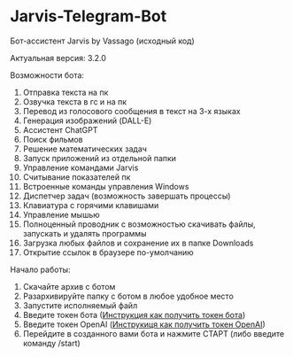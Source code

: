 # Jarvis-Telegram-Bot
Бот-ассистент Jarvis by Vassago (исходный код)

Актуальная версия: 3.2.0

Возможности бота:
1. Отправка текста на пк
2. Озвучка текста в гс и на пк
3. Перевод из голосового сообщения в текст на 3-х языках
4. Генерация изображений (DALL-E)
5. Ассистент ChatGPT
6. Поиск фильмов
7. Решение математических задач
8. Запуск приложений из отдельной папки
9. Управление командами Jarvis
10. Считывание показателей пк
11. Встроенные команды управления Windows
12. Диспетчер задач (возможность завершать процессы)
13. Клавиатура с горячими клавишами
14. Управление мышью
15. Полноценный проводник с возможностью скачивать файлы, запускать и удалять программы
16. Загрузка любых файлов и сохранение их в папке Downloads
17. Открытие ссылок в браузере по-умолчанию


Начало работы:
1. Скачайте архив с ботом
2. Разархивируйте папку с ботом в любое удобное место
3. Запустите исполняемый файл
4. Введите токен бота ([Инструкция как получить токен бота](https://helpdesk.bitrix24.ru/open/17538378))
5. Введите токен OpenAI ([Инструкиця как получить токен OpenAI](https://help.multy.ai/home/docs/settings/openai))
6. Перейдите в созданного вами бота и нажмите СТАРТ (либо введите команду /start)
